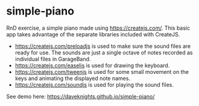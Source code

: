 # simple-piano

RnD exercise, a simple piano made using https://createjs.com/.
This basic app takes advantage of the separate libraries included with CreateJS.

- https://createjs.com/preloadjs is used to make sure the sound files are ready for use. The sounds are just a single octave of notes recorded as individual files in GarageBand.
- https://createjs.com/easeljs is used for drawing the keyboard.
- https://createjs.com/tweenjs is used for some small movement on the keys and animating the displayed note names.
- https://createjs.com/soundjs is used for playing the sound files.

See demo here: https://daveknights.github.io/simple-piano/
